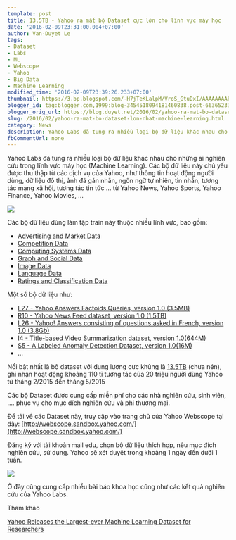```yaml
---
template: post
title: 13.5TB - Yahoo ra mắt bộ Dataset cực lớn cho lĩnh vực máy học
date: '2016-02-09T23:31:00.004+07:00'
author: Van-Duyet Le
tags:
- Dataset
- Labs
- ML
- Webscope
- Yahoo
- Big Data
- Machine Learning
modified_time: '2016-02-09T23:39:26.233+07:00'
thumbnail: https://3.bp.blogspot.com/-H7jTeKLalpM/VroS_GtuDxI/AAAAAAAAPYg/2ziVowvFxR0/s1600/Screenshot%2Bfrom%2B2016-02-09%2B23-23-25.png
blogger_id: tag:blogger.com,1999:blog-3454518094181460838.post-6636523317122376945
blogger_orig_url: https://blog.duyet.net/2016/02/yahoo-ra-mat-bo-dataset-lon-nhat-machine-learning.html
slug: /2016/02/yahoo-ra-mat-bo-dataset-lon-nhat-machine-learning.html
category: News
description: Yahoo Labs đã tung ra nhiều loại bộ dữ liệu khác nhau cho những ai nghiên cứu trong lĩnh vực máy học (Machine Learning). Các bộ dữ liệu này chủ yếu được thu thập từ các dịch vụ của Yahoo, như thông tin hoạt động người dùng, dữ liệu đồ thị, ảnh đã gán nhãn, ngôn ngữ tự nhiên, tin nhắn, tương tác mạng xã hội, tương tác tin tức ... từ Yahoo News, Yahoo Sports, Yahoo Finance, Yahoo Movies, ...
fbCommentUrl: none
---
```


Yahoo Labs đã tung ra nhiều loại bộ dữ liệu khác nhau cho những ai nghiên cứu trong lĩnh vực máy học (Machine Learning). Các bộ dữ liệu này chủ yếu được thu thập từ các dịch vụ của Yahoo, như thông tin hoạt động người dùng, dữ liệu đồ thị, ảnh đã gán nhãn, ngôn ngữ tự nhiên, tin nhắn, tương tác mạng xã hội, tương tác tin tức ... từ Yahoo News, Yahoo Sports, Yahoo Finance, Yahoo Movies, ...

![](https://3.bp.blogspot.com/-H7jTeKLalpM/VroS_GtuDxI/AAAAAAAAPYg/2ziVowvFxR0/s1600/Screenshot%2Bfrom%2B2016-02-09%2B23-23-25.png)

Các bộ dữ liệu dùng làm tập train này thuộc nhiều lĩnh vực, bao gồm:

- [Advertising and Market Data](http://webscope.sandbox.yahoo.com/catalog.php?datatype=a)
- [Competition Data](http://webscope.sandbox.yahoo.com/catalog.php?datatype=c)
- [Computing Systems Data](http://webscope.sandbox.yahoo.com/catalog.php?datatype=s)
- [Graph and Social Data](http://webscope.sandbox.yahoo.com/catalog.php?datatype=g)
- [Image Data](http://webscope.sandbox.yahoo.com/catalog.php?datatype=i)
- [Language Data](http://webscope.sandbox.yahoo.com/catalog.php?datatype=l)
- [Ratings and Classification Data](http://webscope.sandbox.yahoo.com/catalog.php?datatype=r)

Một số bộ dữ liệu như: 

- [L27 - Yahoo Answers Factoids Queries, version 1.0 (3.5MB)](http://webscope.sandbox.yahoo.com/catalog.php?datatype=l&amp;did=76)
- [R10 - Yahoo News Feed dataset, version 1.0 (1.5TB)](http://webscope.sandbox.yahoo.com/catalog.php?datatype=r&amp;did=75)
- [L26 - Yahoo! Answers consisting of questions asked in French, version 1.0 (3.8Gb)](http://webscope.sandbox.yahoo.com/catalog.php?datatype=l&amp;did=74)
- [I4 - Title-based Video Summarization dataset, version 1.0(644M)](http://webscope.sandbox.yahoo.com/catalog.php?datatype=i&amp;did=72)
- [S5 - A Labeled Anomaly Detection Dataset, version 1.0(16M)](http://webscope.sandbox.yahoo.com/catalog.php?datatype=s&amp;did=70)
- ...

Nổi bật nhất là bộ dataset với dung lượng cực khủng là [13.5TB](http://webscope.sandbox.yahoo.com/catalog.php?datatype=r&amp;did=75) (chưa nén), ghi nhận hoạt động khoảng 110 tỉ tương tác của 20 triệu người dùng Yahoo từ tháng 2/2015 đến tháng 5/2015

Các bộ Dataset được cung cấp miễn phí cho các nhà nghiên cứu, sinh viên, .... phục vụ cho mục đích nghiên cứu và phi thương mại. 

Để tải về các Dataset này, truy cập vào trang chủ của Yahoo Webscope tại đây: [http://webscope.sandbox.yahoo.com/](http://webscope.sandbox.yahoo.com/)

Đăng ký với tài khoản mail edu, chọn bộ dữ liệu thích hợp, nêu mục đích nghiên cứu, sử dụng. Yahoo sẽ xét duyệt trong khoảng 1 ngày đến dưới 1 tuần.

[![](https://1.bp.blogspot.com/-4pgR9VBo6eU/VroTZxEhI5I/AAAAAAAAPYo/dIg0ZQ6Y9QU/s1600/screencapture-webscope-sandbox-yahoo-com-myrequests-php-1455034877875.png)](https://1.bp.blogspot.com/-4pgR9VBo6eU/VroTZxEhI5I/AAAAAAAAPYo/dIg0ZQ6Y9QU/s1600/screencapture-webscope-sandbox-yahoo-com-myrequests-php-1455034877875.png)

Ở đây cũng cung cấp nhiều bài báo khoa học cũng như các kết quả nghiên cứu của Yahoo Labs.

Tham khảo

[Yahoo Releases the Largest-ever Machine Learning Dataset for Researchers](http://yahoolabs.tumblr.com/post/137281912191/yahoo-releases-the-largest-ever-machine-learning)

